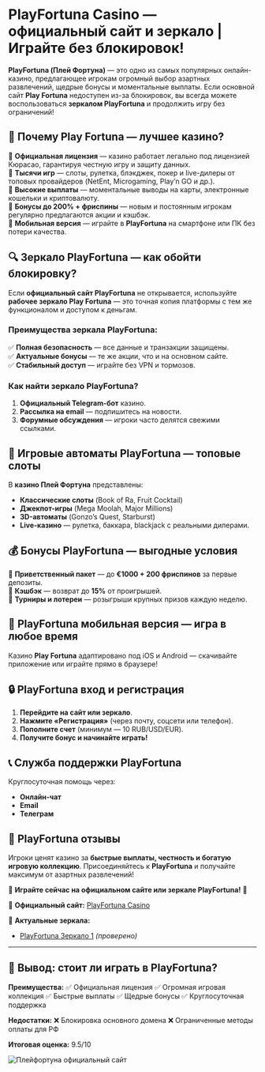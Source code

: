 # **PlayFortuna Casino — официальный сайт и зеркало | Играйте без блокировок!**  

**PlayFortuna (Плей Фортуна)** — это одно из самых популярных онлайн-казино, предлагающее игрокам огромный выбор азартных развлечений, щедрые бонусы и моментальные выплаты. Если основной сайт **Play Fortuna** недоступен из-за блокировок, вы всегда можете воспользоваться **зеркалом PlayFortuna** и продолжить игру без ограничений!  

## **🎰 Почему Play Fortuna — лучшее казино?**  

🔹 **Официальная лицензия** — казино работает легально под лицензией Кюрасао, гарантируя честную игру и защиту данных.  
🔹 **Тысячи игр** — слоты, рулетка, блэкджек, покер и live-дилеры от топовых провайдеров (NetEnt, Microgaming, Play’n GO и др.).  
🔹 **Высокие выплаты** — моментальные выводы на карты, электронные кошельки и криптовалюту.  
🔹 **Бонусы до 200% + фриспины** — новым и постоянным игрокам регулярно предлагаются акции и кэшбэк.  
🔹 **Мобильная версия** — играйте в **PlayFortuna** на смартфоне или ПК без потери качества.  

## **🔍 Зеркало PlayFortuna — как обойти блокировку?**  

Если **официальный сайт PlayFortuna** не открывается, используйте **рабочее зеркало Play Fortuna** — это точная копия платформы с тем же функционалом и доступом к деньгам.  

### **Преимущества зеркала PlayFortuna:**  
✅ **Полная безопасность** — все данные и транзакции защищены.  
✅ **Актуальные бонусы** — те же акции, что и на основном сайте.  
✅ **Стабильный доступ** — играйте без VPN и тормозов.  

### **Как найти зеркало PlayFortuna?**  
1. **Официальный Telegram-бот** казино.  
2. **Рассылка на email** — подпишитесь на новости.  
3. **Форумные обсуждения** — игроки часто делятся свежими ссылками.  

## **💎 Игровые автоматы PlayFortuna — топовые слоты**  

В **казино Плей Фортуна** представлены:  
- **Классические слоты** (Book of Ra, Fruit Cocktail)  
- **Джекпот-игры** (Mega Moolah, Major Millions)  
- **3D-автоматы** (Gonzo’s Quest, Starburst)  
- **Live-казино** — рулетка, баккара, blackjack с реальными дилерами.  

## **💰 Бонусы PlayFortuna — выгодные условия**  

🎁 **Приветственный пакет** — до **€1000 + 200 фриспинов** за первые депозиты.  
🎁 **Кэшбэк** — возврат до **15%** от проигрышей.  
🎁 **Турниры и лотереи** — розыгрыши крупных призов каждую неделю.  

## **📱 PlayFortuna мобильная версия — игра в любое время**  

Казино **Play Fortuna** адаптировано под iOS и Android — скачивайте приложение или играйте прямо в браузере!  

## **🔒 PlayFortuna вход и регистрация**  

1. **Перейдите на сайт или зеркало**.  
2. **Нажмите «Регистрация»** (через почту, соцсети или телефон).  
3. **Пополните счет** (минимум — 10 RUB/USD/EUR).  
4. **Получите бонус и начинайте играть!**  

## **📞 Служба поддержки PlayFortuna**  

Круглосуточная помощь через:  
- **Онлайн-чат**  
- **Email**  
- **Телеграм**  

## **🔎 PlayFortuna отзывы**  


Игроки ценят казино за **быстрые выплаты, честность и богатую игровую коллекцию**. Присоединяйтесь к **PlayFortuna** и получайте максимум от азартных развлечений!  

🚀 **Играйте сейчас на официальном сайте или зеркале PlayFortuna!** 🚀  

🔹 **Официальный сайт:** [PlayFortuna Casino](https://bit.ly/3ZwgUuF)

🔹 **Актуальные зеркала:**  
- [PlayFortuna Зеркало 1](https://bit.ly/3ZwgUuF) *(проверено)*  

---
## **🎯 Вывод: стоит ли играть в PlayFortuna?**

**Преимущества:**
✅ Официальная лицензия
✅ Огромная игровая коллекция
✅ Быстрые выплаты
✅ Щедрые бонусы
✅ Круглосуточная поддержка

**Недостатки:**
❌ Блокировка основного домена
❌ Ограниченные методы оплаты для РФ

**Итоговая оценка:** 9.5/10

![Плейфортуна официальный сайт](https://github.com/user-attachments/assets/0412e3bb-bbfd-40c7-80c4-62b13da5e6fa)

